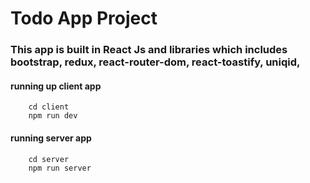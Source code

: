# Todo App Project

### This app is built in React Js and libraries which includes bootstrap, redux, react-router-dom, react-toastify, uniqid,

#### running up client app
````client
    cd client
    npm run dev
````

#### running server app
````server
    cd server
    npm run server
````
